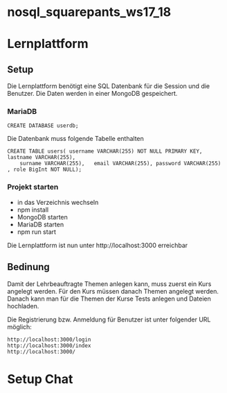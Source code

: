 # nosql_squarepants_ws17_18

# Lernplattform

## Setup
Die Lernplattform benötigt eine SQL Datenbank für die Session und die Benutzer. Die Daten werden in einer MongoDB gespeichert.

### MariaDB
```
CREATE DATABASE userdb;
```
Die Datenbank muss folgende Tabelle enthalten
```
CREATE TABLE users( username VARCHAR(255) NOT NULL PRIMARY KEY, lastname VARCHAR(255),
	surname VARCHAR(255),	email VARCHAR(255), password VARCHAR(255) , role BigInt NOT NULL);
```
### Projekt starten
* in das Verzeichnis wechseln
* npm install
* MongoDB starten
* MariaDB starten
* npm run start

Die Lernplattform ist nun unter http://localhost:3000 erreichbar

## Bedinung
Damit der Lehrbeauftragte Themen anlegen kann, muss zuerst ein Kurs angelegt werden. Für den Kurs müssen danach Themen angelegt werden. Danach kann man für die Themen der Kurse Tests anlegen und Dateien hochladen.

Die Registrierung bzw. Anmeldung für Benutzer ist unter folgender URL möglich:
```
http://localhost:3000/login
http://localhost:3000/index
http://localhost:3000/ 
```

# Setup Chat
